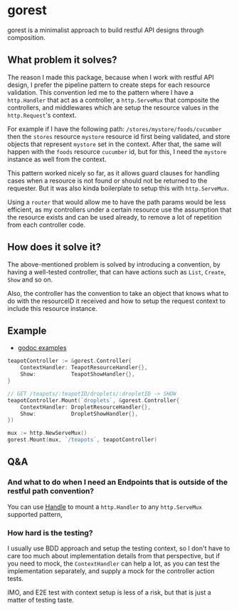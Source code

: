 # gorest

gorest is a minimalist approach to build restful API designs through composition.

## What problem it solves?

The reason I made this package, because when I work with restful API design,
I prefer the pipeline pattern to create steps for each resource validation.
This convention led me to the pattern where I have a `http.Handler` that act as a controller,
a `http.ServeMux` that composite the controllers, and middlewares which are setup the resource values in the `http.Request`'s context.

For example if I have the following path: `/stores/mystore/foods/cucumber`
then the `stores` resource `mystore` resource id first being validated,
and store objects that represent `mystore` set in the context.
After that, the same will happen with the `foods` resource `cucumber` id,
but for this, I need the `mystore` instance as well from the context.

This pattern worked nicely so far, as it allows guard clauses for handling cases 
when a resource is not found or should not be returned to the requester.
But it was also kinda boilerplate to setup this with `http.ServeMux`.

Using a `router` that would allow me to have the path params would be less efficient,
as my controllers under a certain resource use the assumption that the resource exists and can be used already,
to remove a lot of repetition from each controller code.

## How does it solve it?

The above-mentioned problem is solved by introducing a convention,
by having a well-tested controller, that can have actions such as `List`, `Create`, `Show` and so on.

Also, the controller has the convention to take an object that knows what to do with the resourceID it received
and how to setup the request context to include this resource instance.

## Example

* [godoc examples](https://godoc.org/github.com/adamluzsi/gorest#pkg-examples)

```go
teapotController := &gorest.Controller{
    ContextHandler: TeapotResourceHandler{},
    Show:           TeapotShowHandler{},
}

// GET /teapots/:teapotID/droplets/:dropletID -> SHOW 
teapotController.Mount(`droplets`, &gorest.Controller{
    ContextHandler: DropletResourceHandler{},
    Show:           DropletShowHandler{},
})

mux := http.NewServeMux()
gorest.Mount(mux, `/teapots`, teapotController)
```

## Q&A
 
### And what to do when I need an Endpoints that is outside of the restful path convention?

You can use [Handle](https://godoc.org/github.com/adamluzsi/gorest#Controller.Handle) to mount a `http.Handler` to any `http.ServeMux` supported pattern,

### How hard is the testing?

I usually use BDD approach and setup the testing context,
so I don't have to care too much about implementation details from that perspective,
but if you need to mock, the `ContextHandler` can help a lot, as you can test the implementation separately,
and supply a mock for the controller action tests. 

IMO, and E2E test with context setup is less of a risk, but that is just a matter of testing taste.
